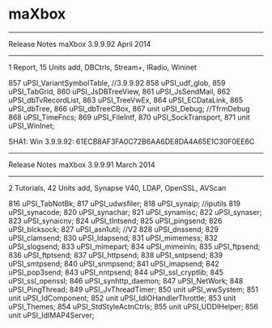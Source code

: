 maXbox
======

****************************************************************
Release Notes maXbox 3.9.9.92 April 2014
****************************************************************
1 Report, 15 Units add, DBCtrls, Stream+, IRadio, Wininet

857 uPSI_VariantSymbolTable, //3.9.9.92
858 uPSI_udf_glob,
859 uPSI_TabGrid,
860 uPSI_JsDBTreeView,
861 uPSI_JsSendMail,
862 uPSI_dbTvRecordList,
863 uPSI_TreeVwEx,
864 uPSI_ECDataLink,
865 uPSI_dbTree,
866 uPSI_dbTreeCBox,
867 unit uPSI_Debug; //TfrmDebug
868 uPSI_TimeFncs;
869 uPSI_FileIntf,
870 uPSI_SockTransport,
871 unit uPSI_WinInet;

SHA1: Win 3.9.9.92: 61ECB8AF3FA0C72B6AA6DE8DA4A65E1C30F0EE6C

****************************************************************
Release Notes maXbox 3.9.9.91 March 2014
****************************************************************
2 Tutorials, 42 Units add, Synapse V40, LDAP, OpenSSL, AVScan

816 uPSI_TabNotBk;
817 uPSI_udwsfiler;
818 uPSI_synaip; //iputils
819 uPSI_synacode;
820 uPSI_synachar;
821 uPSI_synamisc;
822 uPSI_synaser;
823 uPSI_synaicnv;
824 uPSI_tlntsend;
825 uPSI_pingsend;
826 uPSI_blcksock;
827 uPSI_asn1util; //V2
828 uPSI_dnssend;
829 uPSI_clamsend;
830 uPSI_ldapsend;
831 uPSI_mimemess;
832 uPSI_slogsend;
833 uPSI_mimepart;
834 uPSI_mimeinln;
835 uPSI_ftpsend;
836 uPSI_ftptsend;
837 uPSI_httpsend;
838 uPSI_sntpsend;
839 uPSI_smtpsend;
840 uPSI_snmpsend;
841 uPSI_imapsend;
842 uPSI_pop3send;
843 uPSI_nntpsend;
844 uPSI_ssl_cryptlib;
845 uPSI_ssl_openssl;
846 uPSI_synhttp_daemon;
847 uPSI_NetWork;
848 uPSI_PingThread;
849 uPSI_JvThreadTimer;
850 unit uPSI_wwSystem;
851 unit uPSI_IdComponent;
852 unit uPSI_IdIOHandlerThrottle;
853 unit uPSI_Themes;
854 uPSI_StdStyleActnCtrls;
855 unit uPSI_UDDIHelper;
856 unit uPSI_IdIMAP4Server;

